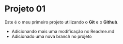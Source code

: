 # Projeto 01

Este é o meu primeiro projeto utilizando o **Git** e o **Github**.

- Adicionando mais uma modificação no Readme.md
- Adicionado uma nova branch no projeto